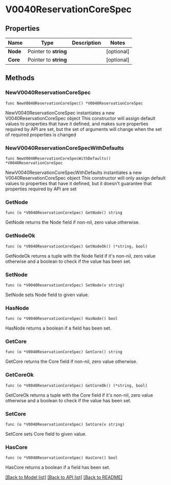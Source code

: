 # V0040ReservationCoreSpec

## Properties

Name | Type | Description | Notes
------------ | ------------- | ------------- | -------------
**Node** | Pointer to **string** |  | [optional] 
**Core** | Pointer to **string** |  | [optional] 

## Methods

### NewV0040ReservationCoreSpec

`func NewV0040ReservationCoreSpec() *V0040ReservationCoreSpec`

NewV0040ReservationCoreSpec instantiates a new V0040ReservationCoreSpec object
This constructor will assign default values to properties that have it defined,
and makes sure properties required by API are set, but the set of arguments
will change when the set of required properties is changed

### NewV0040ReservationCoreSpecWithDefaults

`func NewV0040ReservationCoreSpecWithDefaults() *V0040ReservationCoreSpec`

NewV0040ReservationCoreSpecWithDefaults instantiates a new V0040ReservationCoreSpec object
This constructor will only assign default values to properties that have it defined,
but it doesn't guarantee that properties required by API are set

### GetNode

`func (o *V0040ReservationCoreSpec) GetNode() string`

GetNode returns the Node field if non-nil, zero value otherwise.

### GetNodeOk

`func (o *V0040ReservationCoreSpec) GetNodeOk() (*string, bool)`

GetNodeOk returns a tuple with the Node field if it's non-nil, zero value otherwise
and a boolean to check if the value has been set.

### SetNode

`func (o *V0040ReservationCoreSpec) SetNode(v string)`

SetNode sets Node field to given value.

### HasNode

`func (o *V0040ReservationCoreSpec) HasNode() bool`

HasNode returns a boolean if a field has been set.

### GetCore

`func (o *V0040ReservationCoreSpec) GetCore() string`

GetCore returns the Core field if non-nil, zero value otherwise.

### GetCoreOk

`func (o *V0040ReservationCoreSpec) GetCoreOk() (*string, bool)`

GetCoreOk returns a tuple with the Core field if it's non-nil, zero value otherwise
and a boolean to check if the value has been set.

### SetCore

`func (o *V0040ReservationCoreSpec) SetCore(v string)`

SetCore sets Core field to given value.

### HasCore

`func (o *V0040ReservationCoreSpec) HasCore() bool`

HasCore returns a boolean if a field has been set.


[[Back to Model list]](../README.md#documentation-for-models) [[Back to API list]](../README.md#documentation-for-api-endpoints) [[Back to README]](../README.md)


